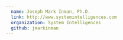 ```yaml
---
  name: Joseph Mark Inman, Ph.D.
  link: http://www.systemintelligences.com
  organization: System Intelligences
  github: jmarkinman
---
```

